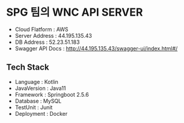 # SPG 팀의 WNC API SERVER
- Cloud Flatform : AWS
- Server Address : 44.195.135.43
- DB Address : 52.23.51.183
- Swagger API Docs : http://44.195.135.43/swagger-ui/index.html#/

## Tech Stack
- Language : Kotlin
- JavaVersion : Java11
- Framework : Springboot 2.5.6
- Database : MySQL
- TestUnit : Junit
- Deployment : Docker
